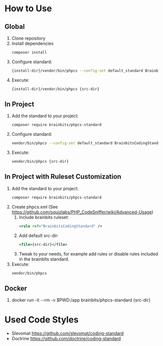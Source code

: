 How to Use
==========

Global
------

1. Clone repository
2. Install dependencies
   ```bash
   composer install
   ```
3. Configure standard: 
   ```bash
   {install-dir}/vendor/bin/phpcs --config-set default_standard BrainbitsCodingStandard
   
   ```
4. Execute:
   ```bash
   {install-dir}/vendor/bin/phpcs {src-dir}
   ```

In Project
----------

1. Add the standard to your project:
   ```bash
   composer require brainbits/phpcs-standard
   ```
2. Configure standard:
   ```bash
   vendor/bin/phpcs --config-set default_standard BrainbitsCodingStandard
   ```
3. Execute:
   ```bash
   vendor/bin/phpcs {src-dir}
   ```

In Project with Ruleset Customization
-------------------------------------

1. Add the standard to your project:
   ```bash
   composer require brainbits/phpcs-standard
   ```
2. Create phpcs.xml (See https://github.com/squizlabs/PHP_CodeSniffer/wiki/Advanced-Usage)
   1. Include brainbits ruleset: 
      ```xml
      <rule ref="BrainbitsCodingStandard" />
      ```
   2. Add default src-dir: 
      ```xml
      <file>{src-dir}</file>
      ```
   3. Tweak to your needs, for example add rules or disable rules included in the brainbits standard.
3. Execute:
   ```bash
   vendor/bin/phpcs
   ```

Docker
------

1. docker run -it --rm -v $PWD:/app brainbits/phpcs-standard {src-dir}

Used Code Styles
================
- Slevomat https://github.com/slevomat/coding-standard
- Doctrine https://github.com/doctrine/coding-standard
